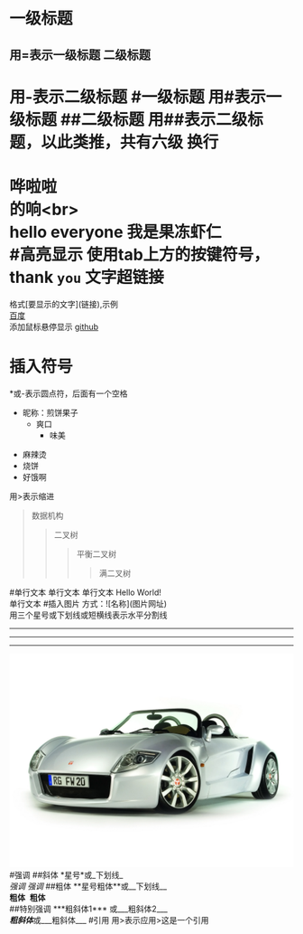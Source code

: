 一级标题
===
用=表示一级标题
二级标题
--
用-表示二级标题
#一级标题
用#表示一级标题
##二级标题
用##表示二级标题，以此类推，共有六级
换行
=
哗啦啦<br>
的响\<br><br>
hello everyone 我是果冻虾仁<br>
#高亮显示
使用tab上方的按键符号，thank `you`
文字超链接
=
格式\[要显示的文字](链接),示例<br>
[百度](http://www.baidu.com)<br>
添加鼠标悬停显示
[github](https://github.com "github官网") 

插入符号
=
\*或\-表示圆点符，后面有一个空格
* 昵称：煎饼果子
  * 爽口
    * 味美

- 麻辣烫
- 烧饼  
- 好饿啊
    
用>表示缩进
> 数据机构
>> 二叉树
>>> 平衡二叉树
>>>> 满二叉树

#单行文本
 单行文本    单行文本 Hello World!  
单行文本
#插入图片
方式：!\[名称](图片网址)  
用三个星号或下划线或短横线表示水平分割线
***
---
___

![车子](https://github.com/wk-kevin/learngit/blob/master/picture/car6.jpg)
#强调
##斜体
\*星号\*或\_下划线\_  
*强调*
_强调_ 
##粗体
\*\*星号粗体\*\*或\_\_下划线\_\_  
**粗体**  __粗体__  
##特别强调
\*\*\*粗斜体1\*\*\*  或\_\_\_粗斜体2\_\_\_  
***粗斜体***或___粗斜体___ 
#引用
用\>表示应用>这是一个引用
